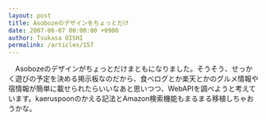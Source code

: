 ```yaml
---
layout: post
title: Asobozeのデザインをちょっとだけ
date: 2007-06-07 00:00:00 +0900
author: Tsukasa OISHI
permalink: /articles/157
---
```



　Asobozeのデザインがちょっとだけまともになりました。そうそう、せっかく遊びの予定を決める掲示板なのだから、食べログとか楽天とかのグルメ情報や宿情報が簡単に載せられたらいいなあと思いつつ、WebAPIを調べようと考えています。kaeruspoonのかえる記法とAmazon検索機能もまるまる移植しちゃおうかな。  

